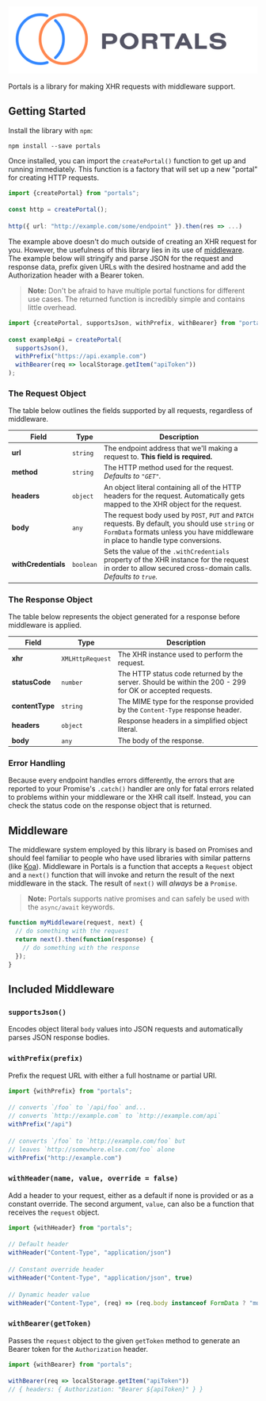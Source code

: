 ![Portals](logo.png)

Portals is a library for making XHR requests with middleware support.

## Getting Started

Install the library with `npm`:

```
npm install --save portals
```

Once installed, you can import the `createPortal()` function to get up and running immediately.  This function is a factory that will set up a new "portal" for creating HTTP requests.

```ts
import {createPortal} from "portals";

const http = createPortal();

http({ url: "http://example.com/some/endpoint" }).then(res => ...)
```

The example above doesn't do much outside of creating an XHR request for you.  However, the usefulness of this library lies in its use of [middleware](#middleware).  The example below will stringify and parse JSON for the request and response data, prefix given URLs with the desired hostname and add the Authorization header with a Bearer token.

> **Note:** Don't be afraid to have multiple portal functions for different use cases.  The returned function is incredibly simple and contains little overhead.

```ts
import {createPortal, supportsJson, withPrefix, withBearer} from "portals";

const exampleApi = createPortal(
  supportsJson(),
  withPrefix("https://api.example.com")
  withBearer(req => localStorage.getItem("apiToken"))
);
```

### The Request Object

The table below outlines the fields supported by all requests, regardless of middleware.

Field | Type | Description
------|------|------------
**url** | `string` | The endpoint address that we'll making a request to.  **This field is required.**
**method** | `string` | The HTTP method used for the request.  _Defaults to `"GET"`._
**headers** | `object` | An object literal containing all of the HTTP headers for the request.  Automatically gets mapped to the XHR object for the request.
**body** | `any` | The request body used by `POST`, `PUT` and `PATCH` requests.  By default, you should use `string` or `FormData` formats unless you have middleware in place to handle type conversions.
**withCredentials** | `boolean` | Sets the value of the `.withCredentials` property of the XHR instance for the request in order to allow secured cross-domain calls. _Defaults to `true`._

### The Response Object

The table below represents the object generated for a response before middleware is applied.

Field | Type | Description
------|------|------------
**xhr** | `XMLHttpRequest` | The XHR instance used to perform the request.
**statusCode** | `number` | The HTTP status code returned by the server.  Should be within the 200 - 299 for OK or accepted requests.
**contentType** | `string` | The MIME type for the response provided by the `Content-Type` response header.
**headers** | `object` | Response headers in a simplified object literal.
**body** | `any` | The body of the response.

### Error Handling

Because every endpoint handles errors differently, the errors that are reported to your Promise's `.catch()` handler are only for fatal errors related to problems within your middleware or the XHR call itself.  Instead, you can check the status code on the response object that is returned.

## Middleware

The middleware system employed by this library is based on Promises and should feel familiar to people who have used libraries with similar patterns (like [Koa](https://koajs.com)).  Middleware in Portals is a function that accepts a `Request` object and a `next()` function that will invoke and return the result of the next middleware in the stack.  The result of `next()` will _always_ be a `Promise`.

> **Note:** Portals supports native promises and can safely be used with the `async/await` keywords.

```ts
function myMiddleware(request, next) {
  // do something with the request
  return next().then(function(response) {
    // do something with the response
  });
}
```

## Included Middleware

### `supportsJson()`

Encodes object literal `body` values into JSON requests and automatically parses JSON response bodies.

### `withPrefix(prefix)`

Prefix the request URL with either a full hostname or partial URI.

```ts
import {withPrefix} from "portals";

// converts `/foo` to `/api/foo` and...
// converts `http://example.com` to `http://example.com/api`
withPrefix("/api")

// converts `/foo` to `http://example.com/foo` but
// leaves `http://somewhere.else.com/foo` alone
withPrefix("http://example.com")
```

### `withHeader(name, value, override = false)`

Add a header to your request, either as a default if none is provided or as a constant override.  The second argument, `value`, can also be a function that receives the `request` object.

```ts
import {withHeader} from "portals";

// Default header
withHeader("Content-Type", "application/json")

// Constant override header
withHeader("Content-Type", "application/json", true)

// Dynamic header value
withHeader("Content-Type", (req) => (req.body instanceof FormData ? "multipart/form-data" : "application/json"))
```

### `withBearer(getToken)`

Passes the `request` object to the given `getToken` method to generate an Bearer token for the `Authorization` header.

```ts
import {withBearer} from "portals";

withBearer(req => localStorage.getItem("apiToken"))
// { headers: { Authorization: "Bearer ${apiToken}" } }
```
